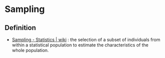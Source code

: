 # Sampling

## Definition
- [Sampling - Statistics | wiki](<https://en.wikipedia.org/wiki/Sampling_(statistics)>) : the selection of a subset of individuals from within a statistical population to estimate the characteristics of the whole population.